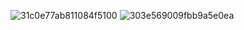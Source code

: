 ![31c0e77ab811084f5100](https://github.com/user-attachments/assets/e00f0084-dc09-4f73-822f-448a7d733567)
![303e569009fbb9a5e0ea](https://github.com/user-attachments/assets/c44176f7-8be8-4fbf-af10-7d7287c2b2d0)
